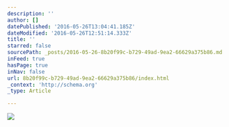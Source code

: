 ```yaml
---
description: ''
author: []
datePublished: '2016-05-26T13:04:41.185Z'
dateModified: '2016-05-26T12:51:14.333Z'
title: ''
starred: false
sourcePath: _posts/2016-05-26-8b20f99c-b729-49ad-9ea2-66629a375b86.md
inFeed: true
hasPage: true
inNav: false
url: 8b20f99c-b729-49ad-9ea2-66629a375b86/index.html
_context: 'http://schema.org'
_type: Article

---
```

![](https://the-grid-user-content.s3-us-west-2.amazonaws.com/d64ebce5-1884-4366-a571-a93550ca7720.jpg)